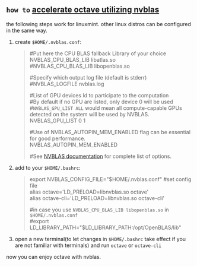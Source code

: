`how to` [accelerate octave utilizing nvblas](https://devblogs.nvidia.com/parallelforall/drop-in-acceleration-gnu-octave/)
---
the following steps work for linuxmint. other linux distros can be configured in the same way.
  1. create `$HOME/.nvblas.conf`:
      > #Put here the CPU BLAS fallback Library of your choice<br />
      > NVBLAS_CPU_BLAS_LIB libatlas.so<br />
      > #NVBLAS_CPU_BLAS_LIB libopenblas.so
      >
      > #Specify which output log file (default is stderr)<br />
      > #NVBLAS_LOGFILE nvblas.log
      >
      > #List of GPU devices Id to participate to the computation<br />
      > #By default if no GPU are listed, only device 0 will be used<br />
      > #`NVBLAS_GPU_LIST ALL` would mean all compute-capable GPUs detected on the system will be used by NVBLAS.<br />
      > NVBLAS_GPU_LIST 0 1
      >
      > #Use of NVBLAS_AUTOPIN_MEM_ENABLED flag can be essential for good performance.<br />
      > NVBLAS_AUTOPIN_MEM_ENABLED
      >
      > #See [NVBLAS documentation](http://docs.nvidia.com/cuda/nvblas/index.html) for complete list of options.
  1. add to your `$HOME/.bashrc`:
      > export NVBLAS_CONFIG_FILE="$HOME/.nvblas.conf" #set config file<br />
      > alias octave='LD_PRELOAD=libnvblas.so octave'<br />
      > alias octave-cli='LD_PRELOAD=libnvblas.so octave-cli'
      >
      > #in case you use `NVBLAS_CPU_BLAS_LIB libopenblas.so` in `$HOME/.nvblas.conf`<br />
      > #export LD_LIBRARY_PATH="$LD_LIBRARY_PATH:/opt/OpenBLAS/lib"
  1. open a new terminal(to let changes in `$HOME/.bashrc` take effect if you are not familiar with terminals) and run `octave` or `octave-cli`

now you can enjoy octave with nvblas.
